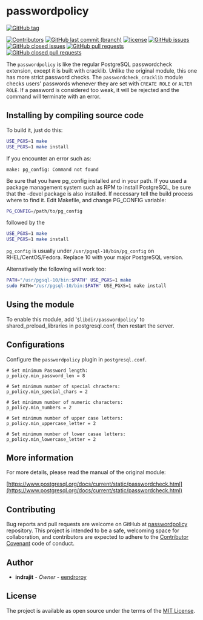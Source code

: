 # passwordpolicy

[![GitHub tag](https://img.shields.io/github/tag/eendroroy/passwordpolicy.svg)](https://github.com/eendroroy/passwordpolicy/tags)

[![Contributors](https://img.shields.io/github/contributors/eendroroy/passwordpolicy.svg)](https://github.com/eendroroy/passwordpolicy/graphs/contributors)
[![GitHub last commit (branch)](https://img.shields.io/github/last-commit/eendroroy/passwordpolicy/master.svg)](https://github.com/eendroroy/passwordpolicy)
[![license](https://img.shields.io/github/license/eendroroy/passwordpolicy.svg)](https://github.com/eendroroy/passwordpolicy/blob/master/LICENSE)
[![GitHub issues](https://img.shields.io/github/issues/eendroroy/passwordpolicy.svg)](https://github.com/eendroroy/passwordpolicy/issues)
[![GitHub closed issues](https://img.shields.io/github/issues-closed/eendroroy/passwordpolicy.svg)](https://github.com/eendroroy/passwordpolicy/issues?q=is%3Aissue+is%3Aclosed)
[![GitHub pull requests](https://img.shields.io/github/issues-pr/eendroroy/passwordpolicy.svg)](https://github.com/eendroroy/passwordpolicy/pulls)
[![GitHub closed pull requests](https://img.shields.io/github/issues-pr-closed/eendroroy/passwordpolicy.svg)](https://github.com/eendroroy/passwordpolicy/pulls?q=is%3Apr+is%3Aclosed)


The `passwordpolicy` is like the regular PostgreSQL passwordcheck extension, except it is built with cracklib. Unlike the original module, this one has more strict password checks. The `passwordcheck_cracklib` module checks users' passwords whenever they are set with `CREATE ROLE` or `ALTER ROLE`. If a password is considered too weak, it will be rejected and the command will terminate with an error. 

## Installing by compiling source code

To build it, just do this:

```bash
USE_PGXS=1 make
USE_PGXS=1 make install
```

If you encounter an error such as:

```
make: pg_config: Command not found
```

Be sure that you have pg_config installed and in your path. If you used 
a package management system such as RPM to install PostgreSQL, be sure 
that the -devel package is also installed. If necessary tell the build 
process where to find it. Edit Makefile, and change PG_CONFIG variable:

```bash
PG_CONFIG=/path/to/pg_config
```

followed by the

```bash
USE_PGXS=1 make
USE_PGXS=1 make install
```

`pg_config` is usually under `/usr/pgsql-10/bin/pg_config` on 
RHEL/CentOS/Fedora. Replace 10 with your major PostgreSQL version.

Alternatively the following will work too:

```bash
PATH="/usr/pgsql-10/bin:$PATH" USE_PGXS=1 make
sudo PATH="/usr/pgsql-10/bin:$PATH" USE_PGXS=1 make install
```

## Using the module

To enable this module, add '`$libdir/passwordpolicy`' to 
shared_preload_libraries in postgresql.conf, then restart the server.

## Configurations

Configure the `passwordpolicy` plugin in `postgresql.conf`.

```
# Set minimum Password length:
p_policy.min_password_len = 8

# Set minimum number of special chracters:
p_policy.min_special_chars = 2

# Set minimum number of numeric characters:
p_policy.min_numbers = 2

# Set minimum number of upper case letters:
p_policy.min_uppercase_letter = 2

# Set minimum number of lower casae letters:
p_policy.min_lowercase_letter = 2
```

## More information

For more details, please read the manual of the original module:

[https://www.postgresql.org/docs/current/static/passwordcheck.html](https://www.postgresql.org/docs/current/static/passwordcheck.html)

## Contributing

Bug reports and pull requests are welcome on GitHub at [passwordpolicy](https://github.com/eendroroy/passwordpolicy) repository.
This project is intended to be a safe, welcoming space for collaboration, and contributors are expected to adhere to the [Contributor Covenant](http://contributor-covenant.org) code of conduct.

## Author

* **indrajit** - *Owner* - [eendroroy](https://github.com/eendroroy)

## License

The project is available as open source under the terms of the [MIT License](http://opensource.org/licenses/MIT).
